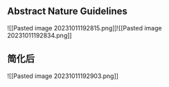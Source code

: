 ## Abstract Nature Guidelines
![[Pasted image 20231011192815.png]]![[Pasted image 20231011192834.png]]
## 简化后
![[Pasted image 20231011192903.png]]